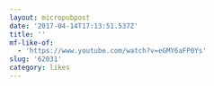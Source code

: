 ```yaml
---
layout: micropubpost
date: '2017-04-14T17:13:51.537Z'
title: ''
mf-like-of:
  - 'https://www.youtube.com/watch?v=eGMY6aFP0Ys'
slug: '62031'
category: likes
---
```

